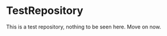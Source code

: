 TestRepository
==============

This is a test repository, nothing to be seen here. Move on now. 
 
 
  
 
 
  
  
 
 
   
  
  
 
  
 
 
 
  
 
  
 
